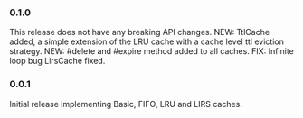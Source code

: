 ### 0.1.0
This release does not have any breaking API changes.
NEW: TtlCache added, a simple extension of the LRU cache with a cache level ttl eviction strategy.
NEW: #delete and #expire method added to all caches.
FIX: Infinite loop bug LirsCache fixed.

### 0.0.1
Initial release implementing Basic, FIFO, LRU and LIRS caches.